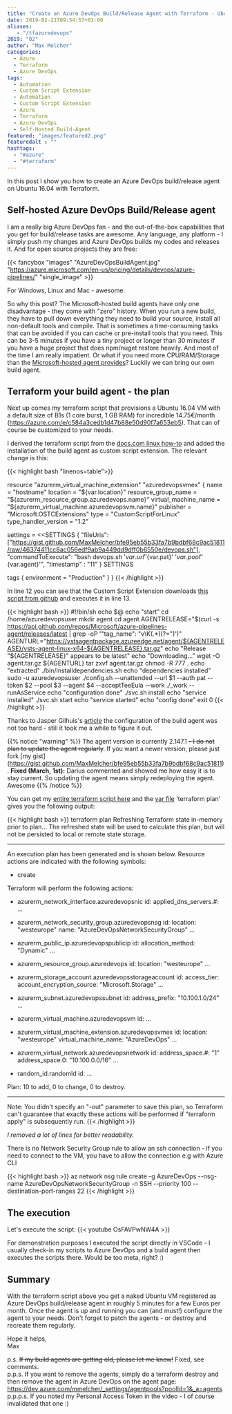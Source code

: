 ```yaml
---
title: "Create an Azure DevOps Build/Release Agent with Terraform - Ubuntu-Edition"
date: 2019-02-21T09:54:57+01:00
aliases:
   - "/tfazuredevops"
2019: "02"
author: "Max Melcher"
categories:
  - Azure
  - Terraform
  - Azure DevOps
tags:
  - Automation
  - Custom Script Extension
  - Automation
  - Custom Script Extension
  - Azure
  - Terraform
  - Azure DevOps
  - Self-Hosted Build-Agent
featured: "images/featured2.png"
featuredalt : ""
hashtags: 
  - "#azure"
  - "#terraform"
---
```


In this post I show you how to create an Azure DevOps build/release agent on Ubuntu 16.04 with Terraform. <!--more-->

## Self-hosted Azure DevOps Build/Release agent

I am a really big Azure DevOps fan - and the out-of-the-box capabilities that you get for build/release tasks are awesome. Any language, any platform - I simply push my changes and Azure DevOps builds my codes and releases it. And for open source projects they are free:

{{< fancybox "images" "AzureDevOpsBuildAgent.jpg" "https://azure.microsoft.com/en-us/pricing/details/devops/azure-pipelines/" "single_image" >}}

For Windows, Linux and Mac - awesome.

So why this post? The Microsoft-hosted build agents have only one disadvantage - they come with "zero" history. When you run a new build, they have to pull down everything they need to build your source, install all non-default tools and compile. That is sometimes a time-consuming tasks that can be avoided if you can cache or pre-install tools that you need. This can be 3-5 minutes if you have a tiny project or longer than 30 minutes if you have a huge project that does npm/nuget restore heavily. And most of the time I am really impatient. Or what if you need more CPU/RAM/Storage than the [Microsoft-hosted agent provides](https://docs.microsoft.com/en-us/azure/devops/pipelines/agents/hosted?view=azure-devops&tabs=yaml#capabilities-and-limitations)?
Luckily we can bring our own build agent.

## Terraform your build agent - the plan

Next up comes my terraform script that provisions a Ubuntu 16.04 VM with a default size of B1s (1 core burst, 1 GB RAM) for incredible 14.75€/month (https://azure.com/e/c584a3cedb1d47b88e50d90f7a653eb5). That can of course be customized to your needs.  

I derived the terraform script from the [docs.com linux how-to](https://docs.microsoft.com/en-us/azure/virtual-machines/linux/terraform-create-complete-vm) and added the installation of the build agent as custom script extension. The relevant change is this:  

{{< highlight bash "linenos=table">}}

resource "azurerm_virtual_machine_extension" "azuredevopsvmex" {
  name                 = "hostname"
  location             = "${var.location}"
  resource_group_name  = "${azurerm_resource_group.azuredevops.name}"
  virtual_machine_name = "${azurerm_virtual_machine.azuredevopsvm.name}"
  publisher            = "Microsoft.OSTCExtensions"
  type                 = "CustomScriptForLinux"
  type_handler_version = "1.2"

  settings = <<SETTINGS
  {
  "fileUris": ["https://gist.github.com/MaxMelcher/bfe95eb55b33fa7b9bdbf68c9ac51811/raw/46374411cc8ac056edf9ab9a449dd9dff0b6550e/devops.sh"],
  "commandToExecute": "bash devops.sh '${var.url}' '${var.pat}' '${var.pool}' '${var.agent}'",
  "timestamp" : "11"
  }
SETTINGS

  tags {
    environment = "Production"
  }
}
{{< /highlight >}}

In line 12 you can see that the Custom Script Extension downloads [this script from github](https://gist.github.com/MaxMelcher/bfe95eb55b33fa7b9bdbf68c9ac51811) and executes it in line 13.  

{{< highlight bash >}}
#!/bin/sh
echo $@
echo "start"
cd /home/azuredevopsuser
mkdir agent
cd agent
AGENTRELEASE="$(curl -s https://api.github.com/repos/Microsoft/azure-pipelines-agent/releases/latest | grep -oP '"tag_name": "v\K(.*)(?=")')"
AGENTURL="https://vstsagentpackage.azureedge.net/agent/${AGENTRELEASE}/vsts-agent-linux-x64-${AGENTRELEASE}.tar.gz"
echo "Release "${AGENTRELEASE}" appears to be latest" 
echo "Downloading..."
wget -O agent.tar.gz ${AGENTURL} 
tar zxvf agent.tar.gz
chmod -R 777 .
echo "extracted"
./bin/installdependencies.sh
echo "dependencies installed"
sudo -u azuredevopsuser ./config.sh --unattended --url $1 --auth pat --token $2 --pool $3 --agent $4 --acceptTeeEula --work ./_work --runAsService
echo "configuration done"
./svc.sh install
echo "service installed"
./svc.sh start
echo "service started"
echo "config done"
exit 0
{{< /highlight >}}

Thanks to Jasper Gilhuis's [article](https://jaspergilhuis.nl/2018/07/20/provision-a-vsts-agent-using-an-arm-linux-custom-script-extension/) the configuration of the build agent was not too hard - still it took me a while to figure it out.

{{% notice "warning" %}}
The agent version is currently 2.147.1 ~~- I do not plan to update the agent regularly~~. If you want a newer version, please just fork [my gist] (https://gist.github.com/MaxMelcher/bfe95eb55b33fa7b9bdbf68c9ac51811).
**Fixed (March, 1st):** Darius commented and showed me how easy it is to stay current. So updating the agent means simply redeploying the agent. Awesome
{{% /notice %}}

You can get my [entire terraform script here](azuredevops.tf) and the [var file](terraform.tfvars)
'terraform plan' gives you the following output:

{{< highlight bash >}}
terraform plan
Refreshing Terraform state in-memory prior to plan...
The refreshed state will be used to calculate this plan, but will not be
persisted to local or remote state storage.

------------------------------------------------------------------------

An execution plan has been generated and is shown below.
Resource actions are indicated with the following symbols:
  + create

Terraform will perform the following actions:

  + azurerm_network_interface.azuredevopsnic
      id:                                                                 <computed>
      applied_dns_servers.#:                                              <computed>
      ...

  + azurerm_network_security_group.azuredevopsnsg
      id:                                                                 <computed>
      location:                                                           "westeurope"
      name:                                                               "AzureDevOpsNetworkSecurityGroup"
      ...

  + azurerm_public_ip.azuredevopspublicip
      id:                                                                 <computed>
      allocation_method:                                                  "Dynamic"
      ...

  + azurerm_resource_group.azuredevops
      id:                                                                 <computed>
      location:                                                           "westeurope"
      ...

  + azurerm_storage_account.azuredevopsstorageaccount
      id:                                                                 <computed>
      access_tier:                                                        <computed>
      account_encryption_source:                                          "Microsoft.Storage"
      ...

  + azurerm_subnet.azuredevopssubnet
      id:                                                                 <computed>
      address_prefix:                                                     "10.100.1.0/24"
      ...

  + azurerm_virtual_machine.azuredevopsvm
      id:                                                                 <computed>
      ...

  + azurerm_virtual_machine_extension.azuredevopsvmex
      id:                                                                 <computed>
      location:                                                           "westeurope"
      virtual_machine_name:                                               "AzureDevOps"
      ...

  + azurerm_virtual_network.azuredevopsnetwork
      id:                                                                 <computed>
      address_space.#:                                                    "1"
      address_space.0:                                                    "10.100.0.0/16"
      ...

  + random_id.randomId
      id:                                                                 <computed>
      ...


Plan: 10 to add, 0 to change, 0 to destroy.

------------------------------------------------------------------------

Note: You didn't specify an "-out" parameter to save this plan, so Terraform
can't guarantee that exactly these actions will be performed if
"terraform apply" is subsequently run.
{{< /highlight >}}

*I removed a lot of lines for better readability.*

There is no Network Security Group rule to allow an ssh connection - if you need to connect to the VM, you have to allow the connection e.g with Azure CLI

{{< highlight bash >}}
az network nsg rule create -g AzureDevOps --nsg-name AzureDevOpsNetworkSecurityGroup -n SSH --priority 100 --destination-port-ranges 22
{{< /highlight >}}

## The execution

Let's execute the script:
{{< youtube OsFAVPwNW4A >}}

For demonstration purposes I executed the script directly in VSCode - I usually check-in my scripts to Azure DevOps and a build agent then executes the scripts there. Would be too meta, right? :)


## Summary

With the terraform script above you get a naked Ubuntu VM registered as Azure DevOps build/release agent in roughly 5 minutes for a few Euros per month. Once the agent is up and running you can (and must!) configure the agent to your needs. Don't forget to patch the agents - or destroy and recreate them regularly.

Hope it helps,  
Max

p.s. ~~If my build agents are getting old, please let me know!~~ Fixed, see comments.  
p.p.s. If you want to remove the agents, simply do a terraform destroy and then remove the agent in Azure DevOps on the agent page: https://dev.azure.com/mmelcher/_settings/agentpools?poolId=1&_a=agents  
p.p.p.s. If you noted my Personal Access Token in the video - I of course invalidated that one :)